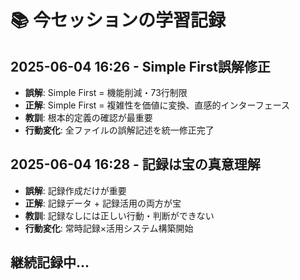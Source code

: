 # 📚 今セッションの学習記録

## 2025-06-04 16:26 - Simple First誤解修正
- **誤解**: Simple First = 機能削減・73行制限
- **正解**: Simple First = 複雑性を価値に変換、直感的インターフェース
- **教訓**: 根本的定義の確認が最重要
- **行動変化**: 全ファイルの誤解記述を統一修正完了

## 2025-06-04 16:28 - 記録は宝の真意理解
- **誤解**: 記録作成だけが重要
- **正解**: 記録データ + 記録活用の両方が宝
- **教訓**: 記録なしには正しい行動・判断ができない
- **行動変化**: 常時記録×活用システム構築開始

## 継続記録中...